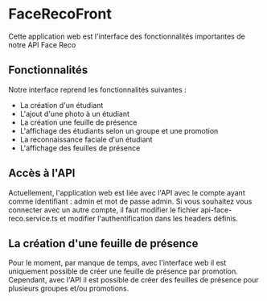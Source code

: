 # FaceRecoFront

Cette application web est l'interface des fonctionnalités importantes de notre API Face Reco

## Fonctionnalités

Notre interface reprend les fonctionnalités suivantes :

* La création d'un étudiant
* L'ajout d'une photo à un étudiant
* La création une feuille de présence
* L'affichage des étudiants selon un groupe et une promotion
* La reconnaissance faciale d'un étudiant
* L'affichage des feuilles de présence


## Accès à l'API 

Actuellement, l'application web est liée avec l'API avec le compte ayant comme identifiant : admin et mot de passe admin.
Si vous souhaitez vous connecter avec un autre compte, il faut modifier le fichier api-face-reco.service.ts et modifier l'authentification dans les headers définis.

## La création d'une feuille de présence

Pour le moment, par manque de temps, avec l'interface web il est uniquement possible de créer une feuille de présence par promotion. Cependant, avec l'API il est possible de créer des feuilles de présence pour plusieurs groupes et/ou promotions.
